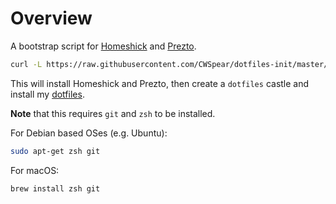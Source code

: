Overview
========

A bootstrap script for [Homeshick](https://github.com/andsens/homeshick) and [Prezto](https://github.com/sorin-ionescu/prezto]).

```bash
curl -L https://raw.githubusercontent.com/CWSpear/dotfiles-init/master/bootstrap.sh | bash
```

This will install Homeshick and Prezto, then create a `dotfiles` castle and install my [dotfiles](https://github.com/CWSpear/dotfiles).

**Note** that this requires `git` and `zsh` to be installed.

For Debian based OSes (e.g. Ubuntu):

```bash
sudo apt-get zsh git
```

For macOS:

```bash
brew install zsh git
```
